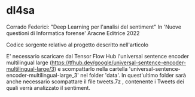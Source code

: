 # dl4sa
Corrado Federici: "Deep Learning per l'analisi del sentiment"
In 'Nuove questioni di Informatica forense' Aracne Editrice 2022

Codice sorgente relativo al progetto descritto nell'articolo

E' necessario scaricare dal Tensor Flow Hub l'universal sentence encoder multilingual large (https://tfhub.dev/google/universal-sentence-encoder-multilingual-large/3) e scompattarlo nella cartella 'universal-sentence-encoder-multilingual-large_3' nel folder 'data'. In quest'ultimo folder sarà anche necessario scompattare il file tweets.7z , contenente i Tweets dei quali verrà analizzato il sentiment.
